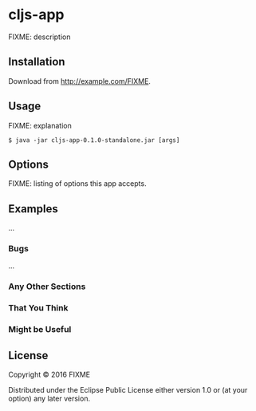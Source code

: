 # cljs-app

FIXME: description

## Installation

Download from http://example.com/FIXME.

## Usage

FIXME: explanation

    $ java -jar cljs-app-0.1.0-standalone.jar [args]

## Options

FIXME: listing of options this app accepts.

## Examples

...

### Bugs

...

### Any Other Sections
### That You Think
### Might be Useful

## License

Copyright © 2016 FIXME

Distributed under the Eclipse Public License either version 1.0 or (at
your option) any later version.
